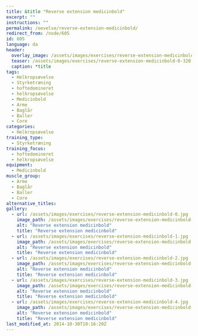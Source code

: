 ```yaml
---
title: &title "Reverse extension medicinbold"
excerpt: ""
instructions: ""
permalink: /oevelse/reverse-extension-medicinbold/
redirect_from: /node/605
id: 605
language: da
header:
  overlay_image: /assets/images/exercises/reverse-extension-medicinbold-0.jpg
  teaser: /assets/images/exercises/reverse-extension-medicinbold-0-320.jpg
  caption: *title
tags:
  - Helkropsøvelse
  - Styrketræning
  - hoftedomineret
  - helkropsøvelse
  - Medicinbold
  - Arme
  - Baglår
  - Baller
  - Core
categories:
  - Helkropsøvelse
training_type: 
  - Styrketræning
training_focus: 
  - hoftedomineret
  - helkropsøvelse
equipment:
  - Medicinbold
muscle_group:
  - Arme
  - Baglår
  - Baller
  - Core
alternative_titles:
gallery:
  - url: /assets/images/exercises/reverse-extension-medicinbold-0.jpg
    image_path: /assets/images/exercises/reverse-extension-medicinbold-0-320.jpg
    alt: "Reverse extension medicinbold"
    title: "Reverse extension medicinbold"
  - url: /assets/images/exercises/reverse-extension-medicinbold-1.jpg
    image_path: /assets/images/exercises/reverse-extension-medicinbold-1-320.jpg
    alt: "Reverse extension medicinbold"
    title: "Reverse extension medicinbold"
  - url: /assets/images/exercises/reverse-extension-medicinbold-2.jpg
    image_path: /assets/images/exercises/reverse-extension-medicinbold-2-320.jpg
    alt: "Reverse extension medicinbold"
    title: "Reverse extension medicinbold"
  - url: /assets/images/exercises/reverse-extension-medicinbold-3.jpg
    image_path: /assets/images/exercises/reverse-extension-medicinbold-3-320.jpg
    alt: "Reverse extension medicinbold"
    title: "Reverse extension medicinbold"
  - url: /assets/images/exercises/reverse-extension-medicinbold-4.jpg
    image_path: /assets/images/exercises/reverse-extension-medicinbold-4-320.jpg
    alt: "Reverse extension medicinbold"
    title: "Reverse extension medicinbold"
last_modified_at: 2014-10-30T10:16:20Z
---
```



